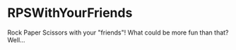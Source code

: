 # RPSWithYourFriends
Rock Paper Scissors with your "friends"! What could be more fun than that? Well...
